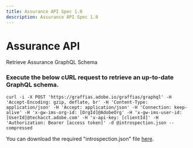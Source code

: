 ```yaml
---
title: Assurance API Spec 1.0
description: Assurance API Spec 1.0
--- 
```


<Hero slots="heading, text"/> 

# Assurance API

Retrieve Assurance GraphQL Schema

### Execute the below cURL request to retrieve an up-to-date GraphQL schema.


`curl -i -X POST 'https://graffias.adobe.io/graffias/graphql' -H 'Accept-Encoding: gzip, deflate, br' -H 'Content-Type: application/json' -H 'Accept: application/json' -H 'Connection: keep-alive' -H 'x-gw-ims-org-id: [OrgId]@AdobeOrg' -H 'x-gw-ims-user-id: [UserId]@techacct.adobe.com' -H 'x-api-key: [clientId]' -H 'Authorization: Bearer [access token]' -d @introspection.json --compressed`

You can download the required "introspection.json" file [here](introspection.json).
